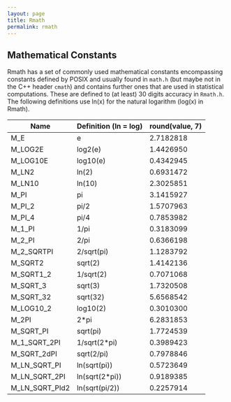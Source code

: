 ```yaml
---
layout: page
title: Rmath
permalink: rmath
---
```


## Mathematical Constants
Rmath has a set of commonly used mathematical constants encompassing constants defined by POSIX and usually
found in `math.h` (but maybe not in the C++ header `cmath`) and contains further ones that are used in statistical
computations. These are defined to (at least) 30 digits accuracy in `Rmath.h`. The following definitions use ln(x)
for the natural logarithm (log(x) in Rmath).

| Name           | Definition (ln = log) | round(value, 7) |
|----------------|-----------------------|-----------------|
| M_E            | e                     | 2.7182818       |
| M_LOG2E        | log2(e)               | 1.4426950       |
| M_LOG10E       | log10(e)              | 0.4342945       |
| M_LN2          | ln(2)                 | 0.6931472       |
| M_LN10         | ln(10)                | 2.3025851       |
| M_PI           | pi                    | 3.1415927       |
| M_PI_2         | pi/2                  | 1.5707963       |
| M_PI_4         | pi/4                  | 0.7853982       |
| M_1_PI         | 1/pi                  | 0.3183099       |
| M_2_PI         | 2/pi                  | 0.6366198       |
| M_2_SQRTPI     | 2/sqrt(pi)            | 1.1283792       |
| M_SQRT2        | sqrt(2)               | 1.4142136       |
| M_SQRT1_2      | 1/sqrt(2)             | 0.7071068       |
| M_SQRT_3       | sqrt(3)               | 1.7320508       |
| M_SQRT_32      | sqrt(32)              | 5.6568542       |
| M_LOG10_2      | log10(2)              | 0.3010300       |
| M_2PI          | 2*pi                  | 6.2831853       |
| M_SQRT_PI      | sqrt(pi)              | 1.7724539       |
| M_1_SQRT_2PI   | 1/sqrt(2*pi)	         | 0.3989423       |
| M_SQRT_2dPI	 | sqrt(2/pi)	         | 0.7978846       |
| M_LN_SQRT_PI   | ln(sqrt(pi))          | 0.5723649       |
| M_LN_SQRT_2PI  | ln(sqrt(2*pi))        | 0.9189385       |
| M_LN_SQRT_PId2 | ln(sqrt(pi/2))        | 0.2257914       |